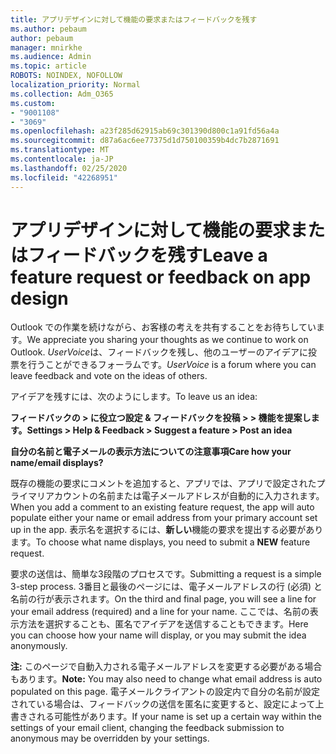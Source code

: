 ```yaml
---
title: アプリデザインに対して機能の要求またはフィードバックを残す
ms.author: pebaum
author: pebaum
manager: mnirkhe
ms.audience: Admin
ms.topic: article
ROBOTS: NOINDEX, NOFOLLOW
localization_priority: Normal
ms.collection: Adm_O365
ms.custom:
- "9001108"
- "3069"
ms.openlocfilehash: a23f285d62915ab69c301390d800c1a91fd56a4a
ms.sourcegitcommit: d87a6ac6ee77375d1d750100359b4dc7b2871691
ms.translationtype: MT
ms.contentlocale: ja-JP
ms.lasthandoff: 02/25/2020
ms.locfileid: "42268951"
---
```

# <a name="leave-a-feature-request-or-feedback-on-app-design"></a><span data-ttu-id="8c26d-102">アプリデザインに対して機能の要求またはフィードバックを残す</span><span class="sxs-lookup"><span data-stu-id="8c26d-102">Leave a feature request or feedback on app design</span></span>

<span data-ttu-id="8c26d-103">Outlook での作業を続けながら、お客様の考えを共有することをお待ちしています。</span><span class="sxs-lookup"><span data-stu-id="8c26d-103">We appreciate you sharing your thoughts as we continue to work on Outlook.</span></span> <span data-ttu-id="8c26d-104">*UserVoice*は、フィードバックを残し、他のユーザーのアイデアに投票を行うことができるフォーラムです。</span><span class="sxs-lookup"><span data-stu-id="8c26d-104">*UserVoice* is a forum where you can leave feedback and vote on the ideas of others.</span></span>  

<span data-ttu-id="8c26d-105">アイデアを残すには、次のようにします。</span><span class="sxs-lookup"><span data-stu-id="8c26d-105">To leave us an idea:</span></span> 

<span data-ttu-id="8c26d-106">**フィードバックの > に役立つ設定 & フィードバックを投稿 > > 機能を提案します。**</span><span class="sxs-lookup"><span data-stu-id="8c26d-106">**Settings > Help & Feedback > Suggest a feature > Post an idea**</span></span> 

<span data-ttu-id="8c26d-107">**自分の名前と電子メールの表示方法についての注意事項**</span><span class="sxs-lookup"><span data-stu-id="8c26d-107">**Care how your name/email displays?**</span></span>

<span data-ttu-id="8c26d-108">既存の機能の要求にコメントを追加すると、アプリでは、アプリで設定されたプライマリアカウントの名前または電子メールアドレスが自動的に入力されます。</span><span class="sxs-lookup"><span data-stu-id="8c26d-108">When you add a comment to an existing feature request, the app will auto populate either your name or email address from your primary account set up in the app.</span></span> <span data-ttu-id="8c26d-109">表示名を選択するには、**新しい**機能の要求を提出する必要があります。</span><span class="sxs-lookup"><span data-stu-id="8c26d-109">To choose what name displays, you need to submit a **NEW** feature request.</span></span> 

<span data-ttu-id="8c26d-110">要求の送信は、簡単な3段階のプロセスです。</span><span class="sxs-lookup"><span data-stu-id="8c26d-110">Submitting a request is a simple 3-step process.</span></span> <span data-ttu-id="8c26d-111">3番目と最後のページには、電子メールアドレスの行 (必須) と名前の行が表示されます。</span><span class="sxs-lookup"><span data-stu-id="8c26d-111">On the third and final page, you will see a line for your email address (required) and a line for your name.</span></span> <span data-ttu-id="8c26d-112">ここでは、名前の表示方法を選択することも、匿名でアイデアを送信することもできます。</span><span class="sxs-lookup"><span data-stu-id="8c26d-112">Here you can choose how your name will display, or you may submit the idea anonymously.</span></span> 

<span data-ttu-id="8c26d-113">**注:** このページで自動入力される電子メールアドレスを変更する必要がある場合もあります。</span><span class="sxs-lookup"><span data-stu-id="8c26d-113">**Note:** You may also need to change what email address is auto populated on this page.</span></span> <span data-ttu-id="8c26d-114">電子メールクライアントの設定内で自分の名前が設定されている場合は、フィードバックの送信を匿名に変更すると、設定によって上書きされる可能性があります。</span><span class="sxs-lookup"><span data-stu-id="8c26d-114">If your name is set up a certain way within the settings of your email client, changing the feedback submission to anonymous may be overridden by your settings.</span></span> 
